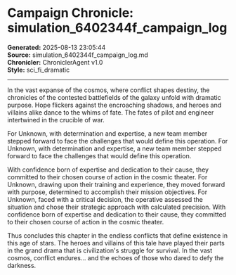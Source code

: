 # Campaign Chronicle: simulation_6402344f_campaign_log

**Generated:** 2025-08-13 23:05:44  
**Source:** simulation_6402344f_campaign_log.md  
**Chronicler:** ChroniclerAgent v1.0  
**Style:** sci_fi_dramatic  

---

In the vast expanse of the cosmos, where conflict shapes destiny, the chronicles of the contested battlefields of the galaxy unfold with dramatic purpose. Hope flickers against the encroaching shadows, and heroes and villains alike dance to the whims of fate. The fates of pilot and engineer intertwined in the crucible of war.

For Unknown, with determination and expertise, a new team member stepped forward to face the challenges that would define this operation. For Unknown, with determination and expertise, a new team member stepped forward to face the challenges that would define this operation. 

With confidence born of expertise and dedication to their cause, they committed to their chosen course of action in the cosmic theater. For Unknown, drawing upon their training and experience, they moved forward with purpose, determined to accomplish their mission objectives. For Unknown, faced with a critical decision, the operative assessed the situation and chose their strategic approach with calculated precision. With confidence born of expertise and dedication to their cause, they committed to their chosen course of action in the cosmic theater.

Thus concludes this chapter in the endless conflicts that define existence in this age of stars. The heroes and villains of this tale have played their parts in the grand drama that is civilization's struggle for survival. In the vast cosmos, conflict endures... and the echoes of those who dared to defy the darkness.